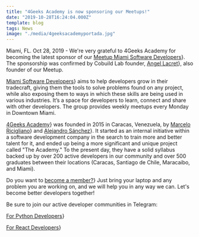 ```yaml
---
title: "4Geeks Academy is now sponsoring our Meetups!"
date: "2019-10-28T16:24:04.000Z"
template: blog
tags: News
image: "./media/4geeksacademyportada.jpg"
---
```

Miami, FL. Oct 28, 2019 - We're very grateful to 4Geeks Academy for becoming the latest sponsor of our <a href="https://www.meetup.com/Miami-Software-Developers/" target="_blank">Meetup Miami Software Developers</a>}. The sponsorship was confirmed by Cobuild Lab founder, <a href="https://www.linkedin.com/in/alacret/" target="_blank">Angel Lacret</a>}, also founder of our Meetup. 

<a href="https://www.meetup.com/Miami-Software-Developers/" target="_blank">Miami Software Developers</a>} aims to help developers grow in their tradecraft, giving them the tools to solve problems found on any project, while also exposing them to ways in which these skills are being used in various industries. It’s a space for developers to learn, connect and share with other developers. The group provides weekly meetups every Monday in Downtown Miami.

<a href="https://www.4geeksacademy.co/es/inicio/" target="_blank">4Geeks Academy</a>} was founded in 2015 in Caracas, Venezuela, by <a href="https://www.linkedin.com/in/marcelo-ricigliano-32440379" target="_blank">Marcelo Ricigliano</a>} and <a href="https://www.linkedin.com/in/alesanchezr/" target="_blank">Alejandro Sánchez</a>}. It started as an internal initiative within a software development company in the search to train more and better talent for it, and ended up being a more significant and unique project called "The Academy." To the present day, they have a solid syllabus backed up by over 200 active developers in our community and over 500 graduates between their locations (Caracas, Santiago de Chile, Maracaibo, and Miami). 

Do you want to <a href="https://www.meetup.com/Miami-Software-Developers/discussions/" target="_blank">become a member?</a>} Just bring your laptop and any problem you are working on, and we will help you in any way we can. Let's become better developers together!
 
Be sure to join our active developer communities in Telegram:

<a href="https://t.me/PythonMiami" target="_blank">For Python Developers</a>} 

<a href="https://t.me/ReactMiami" target="_blank">For React Developers</a>} 
